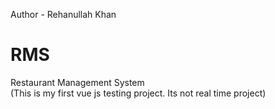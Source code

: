 Author - Rehanullah Khan

# RMS
Restaurant Management System <br>
(This is my first vue js testing project. Its not real time project)

